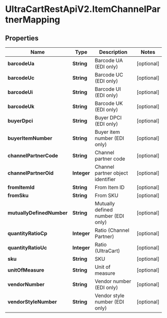# UltraCartRestApiV2.ItemChannelPartnerMapping

## Properties
Name | Type | Description | Notes
------------ | ------------- | ------------- | -------------
**barcodeUa** | **String** | Barcode UA (EDI only) | [optional] 
**barcodeUc** | **String** | Barcode UC (EDI only) | [optional] 
**barcodeUi** | **String** | Barcode UI (EDI only) | [optional] 
**barcodeUk** | **String** | Barcode UK (EDI only) | [optional] 
**buyerDpci** | **String** | Buyer DPCI (EDI only) | [optional] 
**buyerItemNumber** | **String** | Buyer item number (EDI only) | [optional] 
**channelPartnerCode** | **String** | Channel partner code | [optional] 
**channelPartnerOid** | **Integer** | Channel partner object identifier | [optional] 
**fromItemId** | **String** | From Item ID | [optional] 
**fromSku** | **String** | From SKU | [optional] 
**mutuallyDefinedNumber** | **String** | Mutually defined number (EDI only) | [optional] 
**quantityRatioCp** | **Integer** | Ratio (Channel Partner) | [optional] 
**quantityRatioUc** | **Integer** | Ratio (UltraCart) | [optional] 
**sku** | **String** | SKU | [optional] 
**unitOfMeasure** | **String** | Unit of measure | [optional] 
**vendorNumber** | **String** | Vendor number (EDI only) | [optional] 
**vendorStyleNumber** | **String** | Vendor style number (EDI only) | [optional] 


